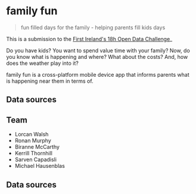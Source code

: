 # family fun

> fun filled days for the family - helping parents fill kids days

This is a submission to the [First Ireland's 18h Open Data Challenge](http://www.inventorium.org/events)_  

Do you have kids? You want to spend value time with your family? Now, do you know what is happening and where? What about the costs? And, how does the weather play into it?

family fun is a cross-platform mobile device app that informs parents what is happening near them in terms of.


## Data sources




## Team

* Lorcan Walsh
* Ronan Murphy
* Biranne McCarthy
* Kerrill Thornhill
* Sarven Capadisli
* Michael Hausenblas

## Data sources

